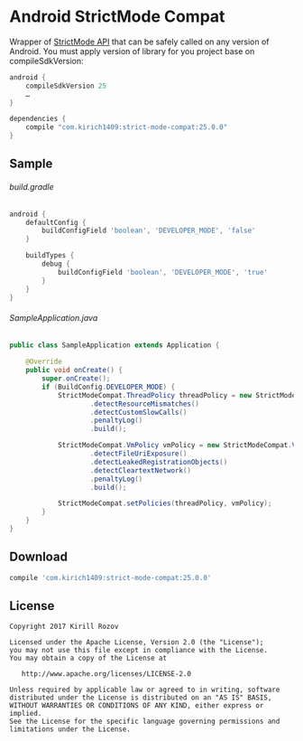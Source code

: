 Android StrictMode Compat
=========================

Wrapper of [StrictMode API](https://developer.android.com/reference/android/os/StrictMode.html) that can be safely called on any version of Android.
You must apply version of library for you project base on compileSdkVersion:

```groovy
android {
    compileSdkVersion 25
    …
}

dependencies {
    compile "com.kirich1409:strict-mode-compat:25.0.0"
}
```

Sample
------

###### build.gradle ######
```groovy
android {
    defaultConfig {
        buildConfigField 'boolean', 'DEVELOPER_MODE', 'false'
    }

    buildTypes {
        debug {
            buildConfigField 'boolean', 'DEVELOPER_MODE', 'true'
        }
    }
}
```

###### SampleApplication.java ######
```java
public class SampleApplication extends Application {
    
    @Override
    public void onCreate() {
        super.onCreate();
        if (BuildConfig.DEVELOPER_MODE) {
            StrictModeCompat.ThreadPolicy threadPolicy = new StrictModeCompat.ThreadPolicy.Builder()
                    .detectResourceMismatches()
                    .detectCustomSlowCalls()
                    .penaltyLog()
                    .build();

            StrictModeCompat.VmPolicy vmPolicy = new StrictModeCompat.VmPolicy.Builder()
                    .detectFileUriExposure()
                    .detectLeakedRegistrationObjects()
                    .detectCleartextNetwork()
                    .penaltyLog()
                    .build();

            StrictModeCompat.setPolicies(threadPolicy, vmPolicy);
        }
    }
}
```

Download
--------

```groovy
compile 'com.kirich1409:strict-mode-compat:25.0.0'
```

License
-------

    Copyright 2017 Kirill Rozov

    Licensed under the Apache License, Version 2.0 (the "License");
    you may not use this file except in compliance with the License.
    You may obtain a copy of the License at

       http://www.apache.org/licenses/LICENSE-2.0

    Unless required by applicable law or agreed to in writing, software
    distributed under the License is distributed on an "AS IS" BASIS,
    WITHOUT WARRANTIES OR CONDITIONS OF ANY KIND, either express or implied.
    See the License for the specific language governing permissions and
    limitations under the License.
